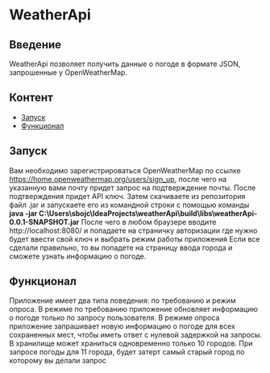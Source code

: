 # WeatherApi

## Введение
WeatherApi позволяет получить данные о погоде в формате JSON, запрошенные у OpenWeatherMap.

## Контент
- [Запуск](#запуск)
- [Функционал](#функционал)

## Запуск
Вам необходимо зарегистрироваться OpenWeatherMap по ссылке https://home.openweathermap.org/users/sign_up, после чего на указанную вами почту 
придет запрос на подтверждение почты. После подтверждения придет API ключ.
Затем скачиваете из репозитория файл .jar и запускаете его из командной строки с помощью команды 
**java -jar C:\Users\sbojc\IdeaProjects\weatherApi\build\libs\weatherApi-0.0.1-SNAPSHOT.jar**
После чего в любом браузере вводите http://localhost:8080/ и попадаете на страничку авторизации где нужно будет ввести свой ключ и выбрать режим работы приложения
Если все сделали правильно, то вы попадете на страницу ввода города и сможете узнать информацию о погоде.

## Функционал
Приложение имеет два типа поведения: по требованию и режим опроса. 
В режиме по требованию приложение обновляет информацию о погоде только по запросу пользователя. 
В режиме опроса приложение запрашивает новую информацию о погоде для всех сохраненных мест, чтобы иметь ответ с нулевой задержкой на запросы.
В хранилище может храниться одновременно только 10 городов. При запросе погоды для 11 города, будет затерт самый старый город по которому вы делали запрос
